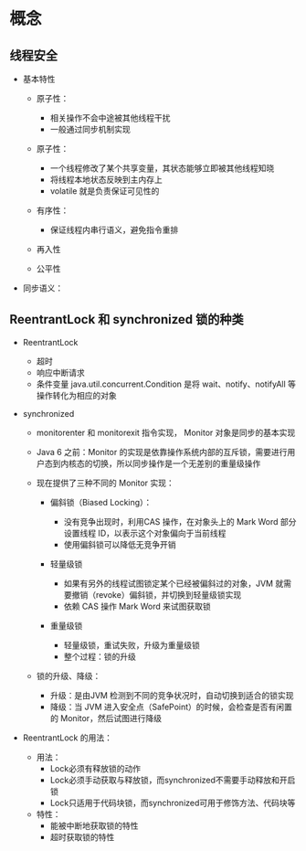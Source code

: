 # 概念

## 线程安全
- 基本特性
  - 原子性：
    - 相关操作不会中途被其他线程干扰
    - 一般通过同步机制实现

  - 原子性：
    - 一个线程修改了某个共享变量，其状态能够立即被其他线程知晓
    - 将线程本地状态反映到主内存上
    - volatile 就是负责保证可见性的

  - 有序性：
    - 保证线程内串行语义，避免指令重排

  - 再入性

  - 公平性

- 同步语义：



## ReentrantLock 和 synchronized 锁的种类
- ReentrantLock
  - 超时
  - 响应中断请求
  - 条件变量 java.util.concurrent.Condition 是将 wait、notify、notifyAll 等操作转化为相应的对象

- synchronized
  - monitorenter 和 monitorexit 指令实现， Monitor 对象是同步的基本实现
  - Java 6 之前：Monitor 的实现是依靠操作系统内部的互斥锁，需要进行用户态到内核态的切换，所以同步操作是一个无差别的重量级操作
  - 现在提供了三种不同的 Monitor 实现：
    - 偏斜锁（Biased Locking）：
      - 没有竞争出现时，利用CAS 操作，在对象头上的 Mark Word 部分设置线程 ID，以表示这个对象偏向于当前线程
      - 使用偏斜锁可以降低无竞争开销

    - 轻量级锁
      - 如果有另外的线程试图锁定某个已经被偏斜过的对象，JVM 就需要撤销（revoke）偏斜锁，并切换到轻量级锁实现
      - 依赖 CAS 操作 Mark Word 来试图获取锁

    - 重量级锁
      - 轻量级锁，重试失败，升级为重量级锁
      - 整个过程：锁的升级

  - 锁的升级、降级：
    - 升级：是由JVM 检测到不同的竞争状况时，自动切换到适合的锁实现
    - 降级：当 JVM 进入安全点（SafePoint）的时候，会检查是否有闲置的 Monitor，然后试图进行降级

- ReentrantLock 的用法：
  - 用法：
    - Lock必须有释放锁的动作
    - Lock必须手动获取与释放锁，而synchronized不需要手动释放和开启锁
    - Lock只适用于代码块锁，而synchronized可用于修饰方法、代码块等
  - 特性：
    - 能被中断地获取锁的特性
    - 超时获取锁的特性
